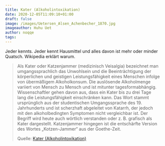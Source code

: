 ```yaml
---
title: Kater (Alkoholintoxikation)
date: 2020-12-05T11:09:10+01:00
draft: false
image: /images/Uetersen_Alsen_Achenbecher_1870.jpg
imageauthor: Huhu Uet
author: noqqe
tags:
---
```


Jeder kennts. Jeder kennt Hausmittel und alles davon ist mehr oder minder
Quatsch. Wikipedia erklärt warum.

> Als Kater oder Katzenjammer (medizinisch Veisalgia) bezeichnet man
> umgangssprachlich das Unwohlsein und die Beeinträchtigung der körperlichen und
> geistigen Leistungsfähigkeit eines Menschen infolge von übermäßigem
> Alkoholkonsum. Die auslösende Alkoholmenge variiert von Mensch zu Mensch und
> ist mitunter tagesformabhängig. Wissenschaftler gehen davon aus, dass ein
> Kater bis zu drei Tage lang die Leistungsfähigkeit einschränken kann. Das Wort
> stammt ursprünglich aus der studentischen Umgangssprache des 19. Jahrhunderts
> und ist scherzhaft abgeleitet von Katarrh, der jedoch mit den alkoholbedingten
> Symptomen nicht vergleichbar ist. Der Begriff wird heute auch wörtlich
> verstanden oder z. B. grafisch als Kater dargestellt. Katzenjammer hingegen
> ist die entschärfte Version des Wortes „Kotzen-Jammer“ aus der Goethe-Zeit.
>
> Quelle: [Kater (Alkoholintoxikation)](https://de.wikipedia.org/wiki/Kater_(Alkoholintoxikation))
